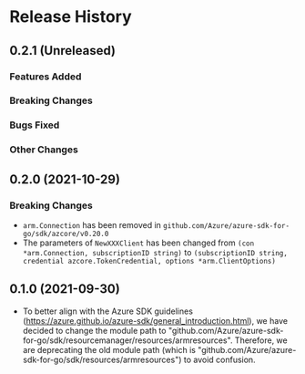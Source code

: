 # Release History

## 0.2.1 (Unreleased)

### Features Added

### Breaking Changes

### Bugs Fixed

### Other Changes

## 0.2.0 (2021-10-29)

### Breaking Changes

- `arm.Connection` has been removed in `github.com/Azure/azure-sdk-for-go/sdk/azcore/v0.20.0`
- The parameters of `NewXXXClient` has been changed from `(con *arm.Connection, subscriptionID string)` to `(subscriptionID string, credential azcore.TokenCredential, options *arm.ClientOptions)`

## 0.1.0 (2021-09-30)
- To better align with the Azure SDK guidelines (https://azure.github.io/azure-sdk/general_introduction.html), we have decided to change the module path to "github.com/Azure/azure-sdk-for-go/sdk/resourcemanager/resources/armresources". Therefore, we are deprecating the old module path (which is "github.com/Azure/azure-sdk-for-go/sdk/resources/armresources") to avoid confusion. 
